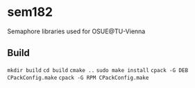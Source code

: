 sem182
======

Semaphore libraries used for OSUE@TU-Vienna

Build
-----
`mkdir build`
`cd build`
`cmake ..`
`sudo make install`
`cpack -G DEB CPackConfig.make`
`cpack -G RPM CPackConfig.make`
